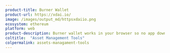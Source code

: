 ```yaml
---
product-title: Burner Wallet
product-url: https://xdai.io/
image: /images/output_md/httpsxdaiio.png
ecosystem: ethereum
platform: web
product-description: Burner wallet works in your browser so no app download and no seed phrase.
coltitle:  "Asset Management Tools"
colpermalink: assets-managament-tools
---
```

